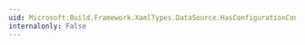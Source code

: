 ```yaml
---
uid: Microsoft.Build.Framework.XamlTypes.DataSource.HasConfigurationCondition
internalonly: False
---
```

